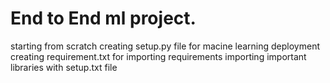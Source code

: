 # End to End ml project.
starting from scratch 
creating setup.py file for macine learning deployment
creating requirement.txt for importing requirements
importing important libraries with setup.txt file
